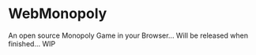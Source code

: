 # WebMonopoly
An open source Monopoly Game in your Browser...
Will be released when finished...
WIP
